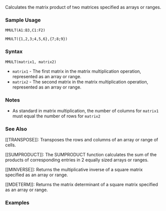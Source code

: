Calculates the matrix product of two matrices specified as arrays or ranges.

### Sample Usage

`MMULT(A1:B3,C1:F2)`

`MMULT({1,2,3;4,5,6},{7;8;9})`

### Syntax

`MMULT(matrix1, matrix2)`

* `matrix1` - The first matrix in the matrix multiplication operation, represented as an array or range.
* `matrix2` - The second matrix in the matrix multiplication operation, represented as an array or range.

### Notes

* As standard in matrix multiplication, the number of columns for `matrix1` must equal the number of rows for `matrix2`

### See Also

[[TRANSPOSE]]: Transposes the rows and columns of an array or range of cells.

[[SUMPRODUCT]]: The SUMPRODUCT function calculates the sum of the products of corresponding entries in 2 equally sized arrays or ranges.

[[MINVERSE]]: Returns the multiplicative inverse of a square matrix specified as an array or range.

[[MDETERM]]: Returns the matrix determinant of a square matrix specified as an array or range.

### Examples